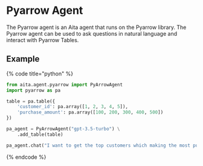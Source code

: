 # Pyarrow Agent

The Pyarrow agent is an Aita agent that runs on the Pyarrow library.
The Pyarrow agent can be used to ask questions in natural language and interact with Pyarrow Tables.

## Example

{% code title="python" %}
```python
from aita.agent.pyarrow import PyArrowAgent 
import pyarrow as pa

table = pa.table({
    'customer_id': pa.array([1, 2, 3, 4, 5]),
    'purchase_amount': pa.array([100, 200, 300, 400, 500])
})

pa_agent = PyArrowAgent("gpt-3.5-turbo") \
    .add_table(table)

pa_agent.chat("I want to get the top customers which making the most purchases")
```
{% endcode %}